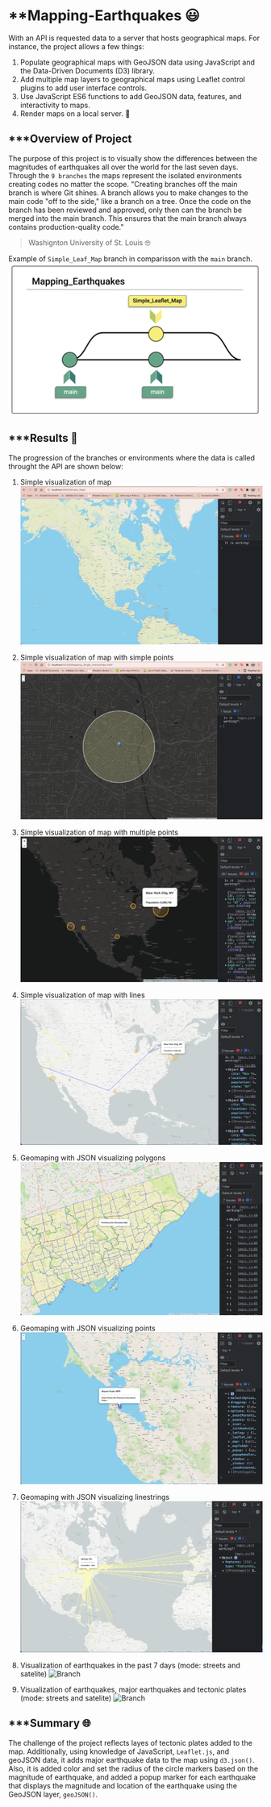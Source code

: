 # **Mapping-Earthquakes :smiley:

With an API is requested data to a server that hosts geographical maps. For instance, the project allows a few things:
1. Populate geographical maps with GeoJSON data using JavaScript and the Data-Driven Documents (D3) library.
2. Add multiple map layers to geographical maps using Leaflet control plugins to add user interface controls.
3. Use JavaScript ES6 functions to add GeoJSON data, features, and interactivity to maps.
4. Render maps on a local server. :exploding_head:

## ***Overview of Project

The purpose of this project is to visually show the differences between the magnitudes of earthquakes all over the world for the last seven days.
Through the `9 branches` the maps represent the isolated environments creating codes no matter the scope.
"Creating branches off the main branch is where Git shines. A branch allows you to make changes to the main code "off to the side," like a branch on a tree. Once the code on the branch has been reviewed and approved, only then can the branch be merged into the main branch. This ensures that the main branch always contains production-quality code."
> Washignton University of St. Louis :nerd_face:

Example of `Simple_Leaf_Map` branch in comparisson with the `main` branch.
![Branching](Resources/Branching.png)

## ***Results :compass:
The progression of the branches or environments where the data is called throught the API are shown below:
1. Simple visualization of map
![Branch](Resources/Simple_Map.png)

2. Simple visualization of map with simple points
![Branch](Resources/Mapping_Single_Points.png)

3. Simple visualization of map with multiple points
![Branch](Resources/Mapping_Multiple_Points.png)

4. Simple visualization of map with lines
![Branch](Resources/Mapping_Lines.png)

5. Geomaping with JSON visualizing polygons
![Branch](Resources/Mapping_GeoJSON_Polygons.png)

6. Geomaping with JSON visualizing points
![Branch](Resources/Mapping_GeoJSON_Points.png)

7. Geomaping with JSON visualizing linestrings
![Branch](Resources/Mapping_GeoJSON_Linestrings.png)

8. Visualization of earthquakes in the past 7 days (mode: streets and satelite)
![Branch](Resources/Earthquakes_past7days.png)

9. Visualization of earthquakes, major earthquakes and tectonic plates (mode: streets and satelite)
![Branch](Resources/Earthquake_Challenge.png)

## ***Summary :globe_with_meridians:
The challenge of the project reflects layes of tectonic plates added to the map. Additionally, using knowledge of JavaScript, `Leaflet.js`, and geoJSON data, it adds major earthquake data to the map using `d3.json()`. 
Also, it is added color and set the radius of the circle markers based on the magnitude of earthquake, and added a popup marker for each earthquake that displays the magnitude and location of the earthquake using the GeoJSON layer, `geoJSON()`.

